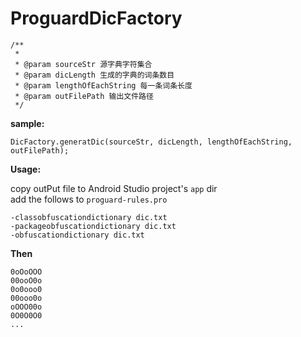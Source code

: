 # ProguardDicFactory

```
/**
 * 
 * @param sourceStr 源字典字符集合
 * @param dicLength 生成的字典的词条数目
 * @param lengthOfEachString 每一条词条长度
 * @param outFilePath 输出文件路径
 */
 ```
**sample:**

```
DicFactory.generatDic(sourceStr, dicLength, lengthOfEachString, outFilePath);
```

**Usage:**

copy outPut file to Android Studio project's `app` dir  
add the follows to `proguard-rules.pro`

```
-classobfuscationdictionary dic.txt
-packageobfuscationdictionary dic.txt
-obfuscationdictionary dic.txt
```

**Then**
```
0oOoOOO
00ooO0o
0o0ooo0
00ooo0o
oOOO00o
0O0O0O0
...
```

